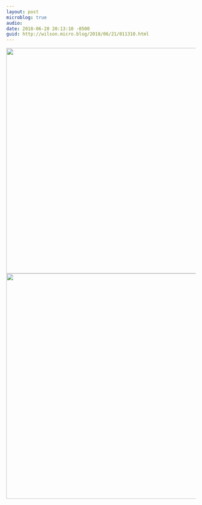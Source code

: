 ```yaml
---
layout: post
microblog: true
audio: 
date: 2018-06-20 20:13:10 -0500
guid: http://wilson.micro.blog/2018/06/21/011310.html
---
```



<img src="http://wilson.micro.blog/uploads/2018/d76d755f2d.jpg" width="600" height="600" /><img src="http://wilson.micro.blog/uploads/2018/1665b7a764.jpg" width="600" height="600" />
